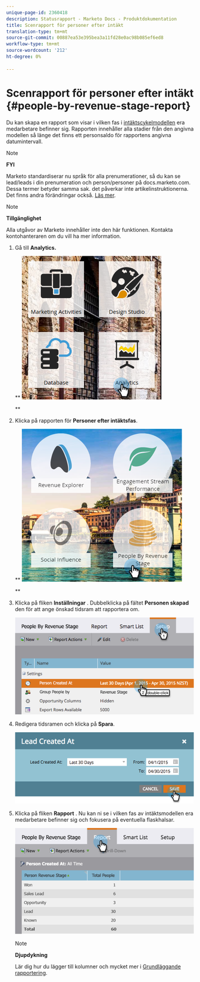 ```yaml
---
unique-page-id: 2360418
description: Statusrapport - Marketo Docs - Produktdokumentation
title: Scenrapport för personer efter intäkt
translation-type: tm+mt
source-git-commit: 00887ea53e395bea3a11fd28e0ac98b085ef6ed8
workflow-type: tm+mt
source-wordcount: '212'
ht-degree: 0%

---
```



# Scenrapport för personer efter intäkt {#people-by-revenue-stage-report}

Du kan skapa en rapport som visar i vilken fas i [intäktscykelmodellen](http://docs.marketo.com/display/docs/revenue+cycle+models) era medarbetare befinner sig. Rapporten innehåller alla stadier från den angivna modellen så länge det finns ett personsaldo för rapportens angivna datumintervall.

>[!NOTE]
>
>**FYI**
>
>Marketo standardiserar nu språk för alla prenumerationer, så du kan se lead/leads i din prenumeration och person/personer på docs.marketo.com. Dessa termer betyder samma sak. det påverkar inte artikelinstruktionerna. Det finns andra förändringar också. [Läs mer](http://docs.marketo.com/display/DOCS/Updates+to+Marketo+Terminology).

>[!NOTE]
>
>**Tillgänglighet**
>
>Alla utgåvor av Marketo innehåller inte den här funktionen. Kontakta kontohanteraren om du vill ha mer information.

1. Gå till **Analytics.**

   ** ![](assets/image2017-3-27-15-3a43-3a55.png)

   **

1. Klicka på rapporten för **Personer efter intäktsfas**.

   ** ![](assets/image2017-3-27-15-3a46-3a27.png)

   **

1. Klicka på fliken **Inställningar** . Dubbelklicka på fältet **Personen skapad** den för att ange önskad tidsram att rapportera om.

   ![](assets/image2017-3-28-8-3a6-3a23.png)

1. Redigera tidsramen och klicka på **Spara**.

   ![](assets/image2015-4-29-12-3a11-3a31.png)

1. Klicka på fliken **Rapport** . Nu kan ni se i vilken fas av intäktsmodellen era medarbetare befinner sig och fokusera på eventuella flaskhalsar.

   ![](assets/image2017-3-28-8-3a6-3a48.png)

   >[!NOTE]
   >
   >**Djupdykning**
   >
   >
   >Lär dig hur du lägger till kolumner och mycket mer i [Grundläggande rapportering](http://docs.marketo.com/display/docs/basic+reporting).

